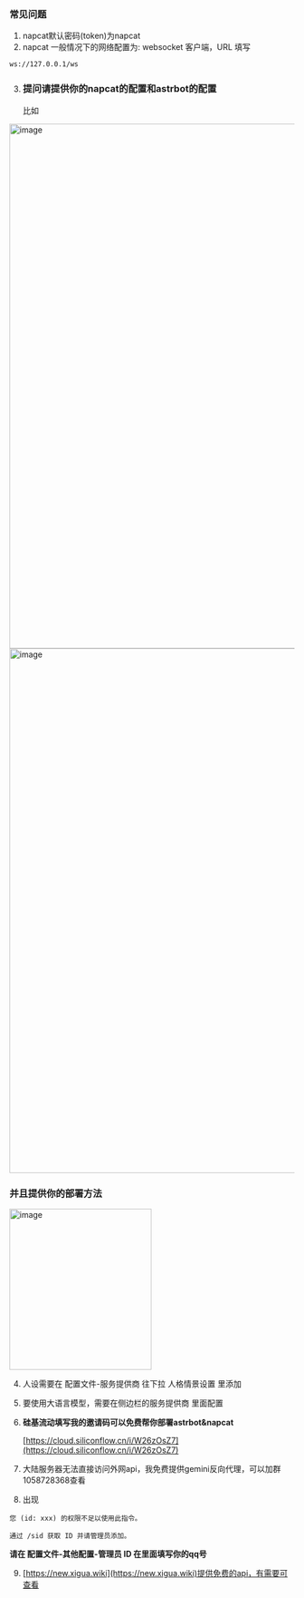 ### 常见问题

1.  napcat默认密码(token)为napcat
2.  napcat 一般情况下的网络配置为: websocket 客户端，URL 填写
```log
ws://127.0.0.1/ws
```
3. ### **提问请提供你的napcat的配置和astrbot的配置**
   比如
 <img width="1463" height="925" alt="image" src="https://github.com/user-attachments/assets/7acccccd-ddb4-4d88-85be-2d4351aa6774" />
 <img width="1463" height="925" alt="image" src="https://github.com/user-attachments/assets/9a484d7c-8f3e-4f95-bc8e-533f5e6438a8" />
 
### **并且提供你的部署方法**

<img width="251" height="284" alt="image" src="https://github.com/user-attachments/assets/64961789-9c4b-4626-b163-63a7666c7ed6" />

4.  人设需要在 配置文件-服务提供商 往下拉 人格情景设置 里添加
5.  要使用大语言模型，需要在侧边栏的服务提供商 里面配置
6. **硅基流动填写我的邀请码可以免费帮你部署astrbot&napcat**

   [https://cloud.siliconflow.cn/i/W26zOsZ7](https://cloud.siliconflow.cn/i/W26zOsZ7)
7. 大陆服务器无法直接访问外网api，我免费提供gemini反向代理，可以加群1058728368查看
8. 出现
  ```提示
您 (id: xxx) 的权限不足以使用此指令。

  通过 /sid 获取 ID 并请管理员添加。
```
 **请在 配置文件-其他配置-管理员 ID 在里面填写你的qq号**

 9. [https://new.xigua.wiki](https://new.xigua.wiki)提供免费的api，有需要可查看

